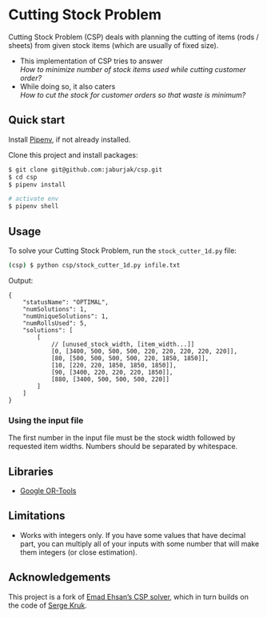 # Cutting Stock Problem

Cutting Stock Problem (CSP) deals with planning the cutting of items (rods / sheets) from given stock items (which are usually of fixed size).

- This implementation of CSP tries to answer \
_How to minimize number of stock items used while cutting customer order?_
- While doing so, it also caters \
_How to cut the stock for customer orders so that waste is minimum?_

## Quick start

Install [Pipenv](https://pipenv.pypa.io/en/latest/), if not already installed.

Clone this project and install packages:

```sh
$ git clone git@github.com:jaburjak/csp.git
$ cd csp
$ pipenv install

# activate env
$ pipenv shell
```

## Usage

To solve your Cutting Stock Problem, run the `stock_cutter_1d.py` file:

```sh
(csp) $ python csp/stock_cutter_1d.py infile.txt
```

Output:

```jsonc
{
    "statusName": "OPTIMAL",
    "numSolutions": 1,
    "numUniqueSolutions": 1,
    "numRollsUsed": 5,
    "solutions": [
    	[
            // [unused_stock_width, [item_width...]]
            [0, [3400, 500, 500, 500, 220, 220, 220, 220, 220]],
            [80, [500, 500, 500, 500, 220, 1850, 1850]],
            [10, [220, 220, 1850, 1850, 1850]],
            [90, [3400, 220, 220, 220, 1850]],
            [880, [3400, 500, 500, 500, 220]]
        ]
    ]
}
```

### Using the input file

The first number in the input file must be the stock width followed by requested item widths. Numbers should be separated by whitespace.

## Libraries
* [Google OR-Tools](https://developers.google.com/optimization)

## Limitations
* Works with integers only. If you have some values that have decimal part, you can multiply all of your inputs with some number that will make them integers (or close estimation).

## Acknowledgements

This project is a fork of [Emad Ehsan’s CSP solver](https://github.com/emadehsan/csp), which in turn builds on the code of [Serge Kruk](https://github.com/sgkruk/Apress-AI/).
